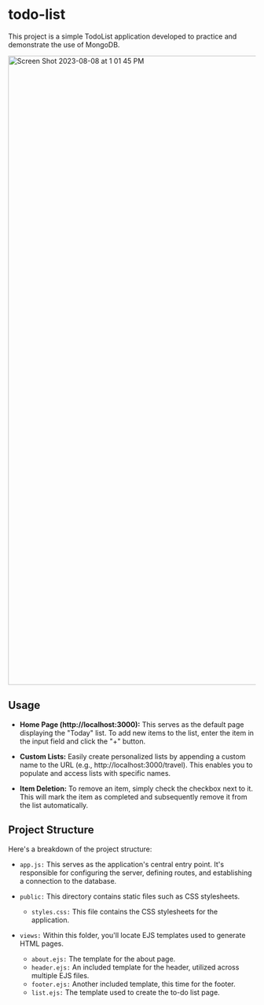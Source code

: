 # todo-list
This project is a simple TodoList application developed to practice and demonstrate the use of MongoDB.

<img width="1278" alt="Screen Shot 2023-08-08 at 1 01 45 PM" src="https://github.com/charlenexu20/todo-list/assets/113628879/9cdf868f-8e65-4872-b5e4-fbd3b7fa1a62">

## Usage
* __Home Page (http://localhost:3000):__ This serves as the default page displaying the "Today" list. To add new items to the list, enter the item in the input field and click the "+" button.

* __Custom Lists:__ Easily create personalized lists by appending a custom name to the URL (e.g., http://localhost:3000/travel). This enables you to populate and access lists with specific names.

* __Item Deletion:__ To remove an item, simply check the checkbox next to it. This will mark the item as completed and subsequently remove it from the list automatically.

## Project Structure
Here's a breakdown of the project structure:

* `app.js:` This serves as the application's central entry point. It's responsible for configuring the server, defining routes, and establishing a connection to the database.

* `public:` This directory contains static files such as CSS stylesheets.
   * `styles.css:` This file contains the CSS stylesheets for the application.

* `views:` Within this folder, you'll locate EJS templates used to generate HTML pages.

   * `about.ejs:` The template for the about page.
   * `header.ejs:` An included template for the header, utilized across multiple EJS files.
   * `footer.ejs:` Another included template, this time for the footer.
   * `list.ejs:` The template used to create the to-do list page.
